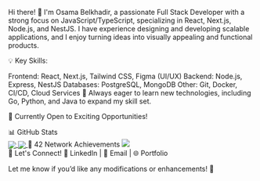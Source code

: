 Hi there! 👋
I'm Osama Belkhadir, a passionate Full Stack Developer with a strong focus on JavaScript/TypeScript, specializing in React, Next.js, Node.js, and NestJS. I have experience designing and developing scalable applications, and I enjoy turning ideas into visually appealing and functional products.

💡 Key Skills:

Frontend: React, Next.js, Tailwind CSS, Figma (UI/UX)
Backend: Node.js, Express, NestJS
Databases: PostgreSQL, MongoDB
Other: Git, Docker, CI/CD, Cloud Services
🚀 Always eager to learn new technologies, including Go, Python, and Java to expand my skill set.

📌 Currently Open to Exciting Opportunities!


📊 GitHub Stats
<br/>
<a href="https://github.com/osamabel?tab=repositories"> <img align="center" src="https://github-readme-stats.vercel.app/api/top-langs/?username=osamabel&theme=dark&layout=compact"/> </a> <a href="https://github.com/osamabel?tab=repositories"> <img align="center" src="https://github-readme-stats.vercel.app/api?username=osamabel&show_icons=true&theme=dark&line_height=27"> </a>
🎯 42 Network Achievements
<img src="https://badge42.vercel.app/api/v2/cl5chp2a0010209l7nx7q6lnn/stats?cursusId=21&coalitionId=75" />
<br/>
🔗 Let's Connect!
💼 LinkedIn | 📧 Email | 🌐 Portfolio

Let me know if you’d like any modifications or enhancements! 🚀
